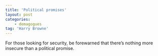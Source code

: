 ```yaml
---
title: 'Political promises'
layout: post
categories:
    - demagogues
tag: 'Harry Browne'
---
```


For those looking for security, be forewarned that there’s nothing more insecure than a political promise.